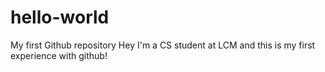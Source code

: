 # hello-world
My first Github repository
Hey I'm a CS student at LCM and this is my first experience with github!

